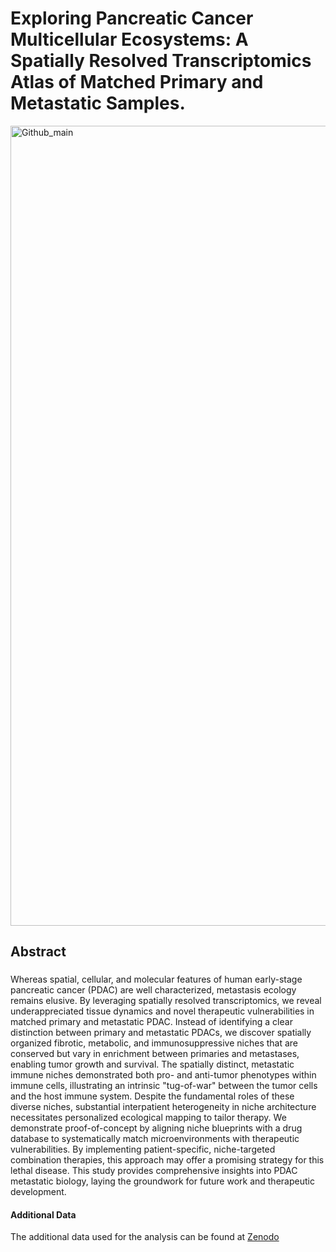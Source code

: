 # Exploring Pancreatic Cancer Multicellular Ecosystems: A Spatially Resolved Transcriptomics Atlas of Matched Primary and Metastatic Samples.

<img width="1280" alt="Github_main" src="https://github.com/Masood-Lab/PDAC_Mets/assets/154272206/bfe15239-3413-4e2d-b259-fc424562612a">

## Abstract
###
Whereas spatial, cellular, and molecular features of human early-stage pancreatic cancer (PDAC) are well characterized, metastasis ecology remains elusive. By leveraging spatially resolved transcriptomics, we reveal underappreciated tissue dynamics and novel therapeutic vulnerabilities in matched primary and metastatic PDAC. Instead of identifying a clear distinction between primary and metastatic PDACs, we discover spatially organized fibrotic, metabolic, and immunosuppressive niches that are conserved but vary in enrichment between primaries and metastases, enabling tumor growth and survival. The spatially distinct, metastatic immune niches demonstrated both pro- and anti-tumor phenotypes within immune cells, illustrating an intrinsic "tug-of-war" between the tumor cells and the host immune system. Despite the fundamental roles of these diverse niches, substantial interpatient heterogeneity in niche architecture necessitates personalized ecological mapping to tailor therapy. We demonstrate proof-of-concept by aligning niche blueprints with a drug database to systematically match microenvironments with therapeutic vulnerabilities. By implementing patient-specific, niche-targeted combination therapies, this approach may offer a promising strategy for this lethal disease. This study provides comprehensive insights into PDAC metastatic biology, laying the groundwork for future work and therapeutic development.

#### Additional Data
The additional data used for the analysis can be found at [Zenodo](https://zenodo.org/)
